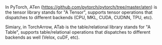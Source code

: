 In PyTorch, ATen (https://github.com/pytorch/pytorch/tree/master/aten) is the tensor library stands for "A Tensor", 
supports tensor operations that dispatches to different backends (CPU, MKL, CUDA, CUDNN, TPU, etc).

Simiary, in TorchArrow, ATab is the table/relational library stands for "A Table", supports table/relational operations
that dispatches to different backends as well (Velox, cuDF, etc).

